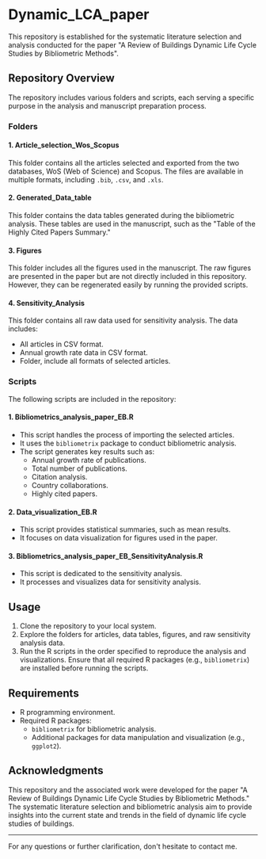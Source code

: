 # Dynamic_LCA_paper

This repository is established for the systematic literature selection and analysis conducted for the paper "A Review of Buildings Dynamic Life Cycle Studies by Bibliometric Methods".

## Repository Overview

The repository includes various folders and scripts, each serving a specific purpose in the analysis and manuscript preparation process.

### Folders

#### 1. **Article_selection_Wos_Scopus**
This folder contains all the articles selected and exported from the two databases, WoS (Web of Science) and Scopus. The files are available in multiple formats, including `.bib`, `.csv`, and `.xls`.

#### 2. **Generated_Data_table**
This folder contains the data tables generated during the bibliometric analysis. These tables are used in the manuscript, such as the "Table of the Highly Cited Papers Summary."

#### 3. **Figures**
This folder includes all the figures used in the manuscript. The raw figures are presented in the paper but are not directly included in this repository. However, they can be regenerated easily by running the provided scripts.

#### 4. **Sensitivity_Analysis**
This folder contains all raw data used for sensitivity analysis. The data includes:
- All articles in CSV format.
- Annual growth rate data in CSV format.
- Folder, include all formats of selected articles.

### Scripts

The following scripts are included in the repository:

#### 1. **Bibliometrics_analysis_paper_EB.R**
- This script handles the process of importing the selected articles.
- It uses the `bibliometrix` package to conduct bibliometric analysis.
- The script generates key results such as:
  - Annual growth rate of publications.
  - Total number of publications.
  - Citation analysis.
  - Country collaborations.
  - Highly cited papers.

#### 2. **Data_visualization_EB.R**
- This script provides statistical summaries, such as mean results.
- It focuses on data visualization for figures used in the paper.

#### 3. **Bibliometrics_analysis_paper_EB_SensitivityAnalysis.R**
- This script is dedicated to the sensitivity analysis.
- It processes and visualizes data for sensitivity analysis.

## Usage

1. Clone the repository to your local system.
2. Explore the folders for articles, data tables, figures, and raw sensitivity analysis data.
3. Run the R scripts in the order specified to reproduce the analysis and visualizations. Ensure that all required R packages (e.g., `bibliometrix`) are installed before running the scripts.

## Requirements

- R programming environment.
- Required R packages:
  - `bibliometrix` for bibliometric analysis.
  - Additional packages for data manipulation and visualization (e.g., `ggplot2`).

## Acknowledgments

This repository and the associated work were developed for the paper "A Review of Buildings Dynamic Life Cycle Studies by Bibliometric Methods." The systematic literature selection and bibliometric analysis aim to provide insights into the current state and trends in the field of dynamic life cycle studies of buildings.

---
For any questions or further clarification, don't hesitate to contact me.


